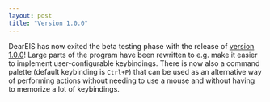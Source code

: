 ```yaml
---
layout: post
title: "Version 1.0.0"
---
```


DearEIS has now exited the beta testing phase with the release of [version 1.0.0](https://github.com/vyrjana/DearEIS/releases/tag/1.0.0)!
Large parts of the program have been rewritten to e.g. make it easier to implement user-configurable keybindings.
There is now also a command palette (default keybinding is `Ctrl+P`) that can be used as an alternative way of performing actions without needing to use a mouse and without having to memorize a lot of keybindings.
